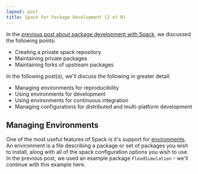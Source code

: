 ```yaml
---
layout: post
title: Spack for Package Development (2 of N)
---
```


In the [previous post about package development with Spack](/_posts/2021-3-4-Spack-Development-1.md), we discussed the following points:

* Creating a private spack repository
* Maintaining private packages
* Maintaining forks of upstream packages

In the following post(s), we'll discuss the following in greater detail:

* Managing environments for reproducibility
* Using environments for development
* Using environments for continuous integration
* Managing configurations for distributed and multi-platform development

## Managing Environments

One of the most useful features of Spack is it's support for [environments](https://spack.readthedocs.io/en/latest/environments.html).
An environment is a file describing a package or set of packages you wish to install, along with all of the spack configuration options you wish to use.
In the previous post, we used an example package `FloodSimulation` - we'll continue with this example here.

